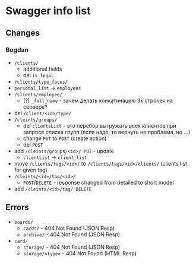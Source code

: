 # Swagger info list
## Changes
### Bogdan

* `/clients/`
  * additional fields
  * del `is_legal`
* `/clients/type_faces/`
* `personal_list` -> `employees`
* `/clients/employee/`
  * (?) `_full_name` - зачем делать конкатинацию 3х строчек на сервере?
* del `/client/<id>/type/`
* `/cleints/groups/`
  * del `clientsList` - это перебор выгружать всех клиентов при запросе списка групп (если надо, то вернуть не проблема, но ...)
  * change `PUT` to `POST` (create action)
  * del `POST`
* add `/cleints/groups/<id>/ PUT` - update
  * `clientList` -> `client_list`
* move `/clients/tags/<id>/` to `/clients/tags/<id>/clients/` (clients list for given tag)
* `/cleints/<id>/tag/<id>/` 
  * `POST`/`DELETE` - response changed from detailed to short model
* add `/cleints/<id>/tag/ DELETE`
  
## Errors
* `boards/`
  * `cards/` - 404 Not Found (JSON Resp)
  * `archive/` - 404 Not Found (JSON Resp)
* `card/`
  * `storage/` - 404 Not Found (JSON Resp)
  * `storage/<type>` - 404 Not Found (HTML Resp)